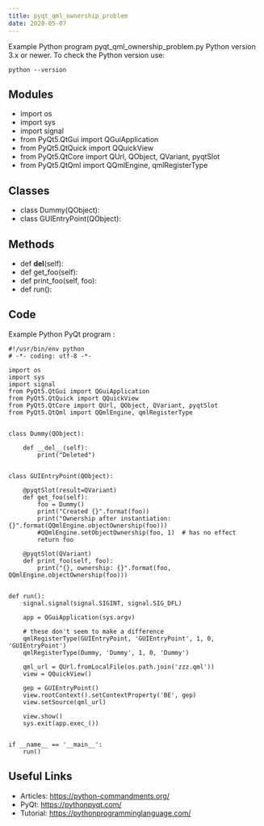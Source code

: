 ```yaml
---
title: pyqt_qml_ownership_problem
date: 2020-05-07
---
```

Example Python program pyqt_qml_ownership_problem.py
Python version 3.x or newer.
To check the Python version use:

    python --version

## Modules

* import os
* import sys
* import signal
* from PyQt5.QtGui import QGuiApplication
* from PyQt5.QtQuick import QQuickView
* from PyQt5.QtCore import QUrl, QObject, QVariant, pyqtSlot
* from PyQt5.QtQml import QQmlEngine, qmlRegisterType

## Classes

* class Dummy(QObject):
* class GUIEntryPoint(QObject):

## Methods

* def __del__(self):
* def get_foo(self):
* def print_foo(self, foo):
* def run():

## Code

Example Python PyQt program :

    #!/usr/bin/env python
    # -*- coding: utf-8 -*-
    
    import os
    import sys
    import signal
    from PyQt5.QtGui import QGuiApplication
    from PyQt5.QtQuick import QQuickView
    from PyQt5.QtCore import QUrl, QObject, QVariant, pyqtSlot
    from PyQt5.QtQml import QQmlEngine, qmlRegisterType
    
    
    class Dummy(QObject):
    
        def __del__(self):
            print("Deleted")
    
    
    class GUIEntryPoint(QObject):
    
        @pyqtSlot(result=QVariant)
        def get_foo(self):
            foo = Dummy()
            print("Created {}".format(foo))
            print("Ownership after instantiation: {}".format(QQmlEngine.objectOwnership(foo)))
            #QQmlEngine.setObjectOwnership(foo, 1)  # has no effect
            return foo
    
        @pyqtSlot(QVariant)
        def print_foo(self, foo):
            print("{}, ownership: {}".format(foo, QQmlEngine.objectOwnership(foo)))
    
    
    def run():
        signal.signal(signal.SIGINT, signal.SIG_DFL)
    
        app = QGuiApplication(sys.argv)
    
        # these don't seem to make a difference
        qmlRegisterType(GUIEntryPoint, 'GUIEntryPoint', 1, 0, 'GUIEntryPoint')
        qmlRegisterType(Dummy, 'Dummy', 1, 0, 'Dummy')
    
        qml_url = QUrl.fromLocalFile(os.path.join('zzz.qml'))
        view = QQuickView()
    
        gep = GUIEntryPoint()
        view.rootContext().setContextProperty('BE', gep)
        view.setSource(qml_url)
    
        view.show()
        sys.exit(app.exec_())
    
    
    if __name__ == '__main__':
        run()

## Useful Links

- Articles: https://python-commandments.org/
- PyQt: https://pythonpyqt.com/
- Tutorial: https://pythonprogramminglanguage.com/
